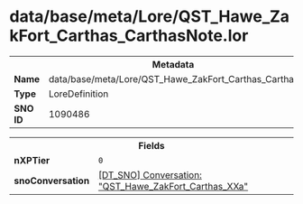 <h1>data/base/meta/Lore/QST_Hawe_ZakFort_Carthas_CarthasNote.lor</h1><table><tr><th colspan="100%">Metadata</th></tr><tr><td><b>Name</b></td><td>data/base/meta/Lore/QST_Hawe_ZakFort_Carthas_CarthasNote.lor</td></tr><tr><td><b>Type</b></td><td>LoreDefinition</td></tr><tr><td><b>SNO ID</b></td><td>1090486</td></tr></table>

<table><tr><th colspan="100%">Fields</th></tr><tr><td><b>nXPTier</b></td><td><code>0</code></td></tr><tr><td><b>snoConversation</b></td><td><a href="..\Conversation\QST_Hawe_ZakFort_Carthas_XXa.cnv.md">[DT_SNO] Conversation: "QST_Hawe_ZakFort_Carthas_XXa"</a></td></tr></table>

